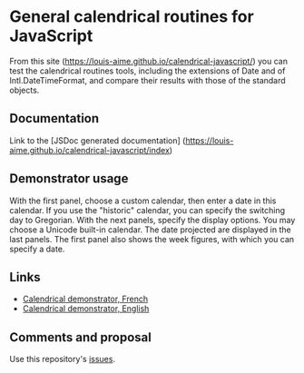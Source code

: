 # General calendrical routines for JavaScript
From this site (https://louis-aime.github.io/calendrical-javascript/) you can test the calendrical routines tools, 
including the extensions of Date and of Intl.DateTimeFormat, 
and compare their results with those of the standard objects.

## Documentation
Link to the [JSDoc generated documentation] (https://louis-aime.github.io/calendrical-javascript/index)

## Demonstrator usage
With the first panel, choose a custom calendar, then enter a date in this calendar. 
If you use the "historic" calendar, you can specify the switching day to Gregorian.
With the next panels, specify the display options. You may choose a Unicode built-in calendar.
The date projected are displayed in the last panels.
The first panel also shows the week figures, with which you can specify a date.

## Links
 * [Calendrical demonstrator, French](https://louis-aime.github.io/calendrical-javascript/calendrical-demo-fr)
 * [Calendrical demonstrator, English](https://louis-aime.github.io/calendrical-javascript/calendrical-demo-en)
 
## Comments and proposal
 Use this repository's [issues](https://github.com/Louis-Aime/calendrical-javascript/issues).
